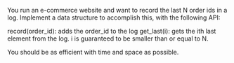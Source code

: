 You run an e-commerce website and want to record the last N order ids in a log. Implement a data structure to accomplish this, with the following API:

record(order_id): adds the order_id to the log 
get_last(i): gets the ith last element from the log. 
i is guaranteed to be smaller than or equal to N. 

You should be as efficient with time and space as possible.